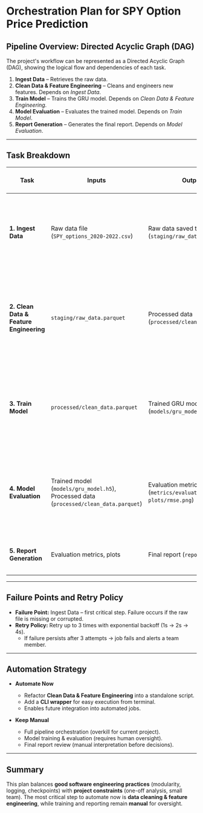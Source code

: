 # Orchestration Plan for SPY Option Price Prediction

## Pipeline Overview: Directed Acyclic Graph (DAG)
The project's workflow can be represented as a Directed Acyclic Graph (DAG), showing the logical flow and dependencies of each task.



1. **Ingest Data** – Retrieves the raw data.  
2. **Clean Data & Feature Engineering** – Cleans and engineers new features. Depends on *Ingest Data*.  
3. **Train Model** – Trains the GRU model. Depends on *Clean Data & Feature Engineering*.  
4. **Model Evaluation** – Evaluates the trained model. Depends on *Train Model*.  
5. **Report Generation** – Generates the final report. Depends on *Model Evaluation*.  

---

## Task Breakdown

| Task | Inputs | Outputs | Idempotency | Logging & Checkpoint Strategy |
|------|--------|---------|-------------|--------------------------------|
| **1. Ingest Data** | Raw data file (`SPY_options_2020-2022.csv`) | Raw data saved to staging area (`staging/raw_data.parquet`) | Yes (static input, deterministic output) | **Log:** INFO when file is found, ERROR if not found.<br>**Checkpoint:** Save as Parquet for fast future reads. |
| **2. Clean Data & Feature Engineering** | `staging/raw_data.parquet` | Processed data (`processed/clean_data.parquet`) | Yes (deterministic cleaning logic) | **Log:** INFO for each cleaning step (e.g., "Memory optimization complete").<br>**Checkpoint:** Save cleaned DataFrame to disk. |
| **3. Train Model** | `processed/clean_data.parquet` | Trained GRU model (`models/gru_model.h5`) | No (random weight initialization & shuffling) | **Log:** INFO on epoch completion, training loss, validation loss.<br>**Checkpoint:** Save trained model in `models/`. |
| **4. Model Evaluation** | Trained model (`models/gru_model.h5`), Processed data (`processed/clean_data.parquet`) | Evaluation metrics & plots (`metrics/evaluation.json`, `plots/rmse.png`) | Yes (given same model & data) | **Log:** INFO with RMSE, MAE, and other metrics.<br>**Checkpoint:** Store metrics and plots in `metrics/` and `plots/`. |
| **5. Report Generation** | Evaluation metrics, plots | Final report (`report.md`) | Yes (static inputs) | **Log:** INFO on successful report generation. |

---

## Failure Points and Retry Policy

- **Failure Point:** Ingest Data – first critical step. Failure occurs if the raw file is missing or corrupted.  
- **Retry Policy:** Retry up to 3 times with exponential backoff (1s → 2s → 4s).  
  - If failure persists after 3 attempts → job fails and alerts a team member.  

---

## Automation Strategy

- **Automate Now**  
  - Refactor **Clean Data & Feature Engineering** into a standalone script.  
  - Add a **CLI wrapper** for easy execution from terminal.  
  - Enables future integration into automated jobs.  

- **Keep Manual**  
  - Full pipeline orchestration (overkill for current project).  
  - Model training & evaluation (requires human oversight).  
  - Final report review (manual interpretation before decisions).  

---

## Summary

This plan balances **good software engineering practices** (modularity, logging, checkpoints) with **project constraints** (one-off analysis, small team). The most critical step to automate now is **data cleaning & feature engineering**, while training and reporting remain **manual** for oversight.

